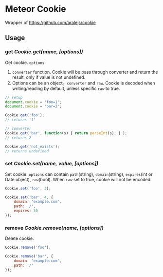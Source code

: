 # Meteor Cookie

Wrapper of https://github.com/aralejs/cookie

## Usage

### get *Cookie.get(name, [options])*

Get cookie. `options`:

1. `converter` function. Cookie will be pass through converter and return the result, only if value is not undefined.
1. Options can be an object。`converter` and `raw`. Cookie is decoded when writing/reading by default, unless specific `raw` to true.

```js
// setup
document.cookie = 'foo=1';
document.cookie = 'bar=2';

Cookie.get('foo');
// returns '1'

// converter
Cookie.get('bar', function(s) { return parseInt(s); } );
// returns 2

Cookie.get('not_exists');
// returns undefined

```


### set *Cookie.set(name, value, [options])*

Set cookie. `options` can contain `path`(string), `domain`(string), `expires`(int or Date object), `raw`(bool). When `raw` set to true, cookie will not be encoded.

```js
Cookie.set('foo', 3);

Cookie.set('bar', 4, {
    domain: 'example.com',
    path: '/',
    expires: 30
});
```


### remove *Cookie.remove(name, [options])*

Delete cookie.

```js
Cookie.remove('foo');

Cookie.remove('bar', {
    domain: 'example.com',
    path: '/'
});
```


